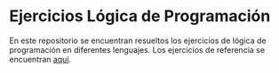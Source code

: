 # Ejercicios Lógica de Programación
En este repositorio se encuentran resueltos los ejercicios de lógica de programación en diferentes lenguajes.
Los ejercicios de referencia se encuentran [aquí](https://github.com/generejer/EjerciciosDeL-gica).
